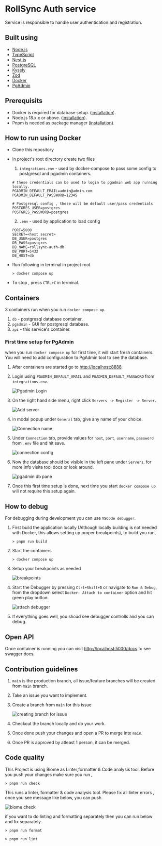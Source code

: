 # RollSync Auth service
Service is responsible to handle user authentication and registration.

## Built using

- [Node.js](https://nodejs.org/en/)
- [TypeScript](https://www.typescriptlang.org/)
- [Nest.js](https://docs.nestjs.com/)
- [PostgreSQL](https://www.postgresql.org/)
- [Kysely](https://kysely.dev/)
- [Zod](https://zod.dev/)
- [Docker](https://www.docker.com/)
- [PgAdmin](https://www.pgadmin.org/)


## Prerequisits

- Docker is required for database setup. ([installation](https://docs.docker.com/engine/install/)).
- Node.js 18.x.x or above. ([installation](https://nodejs.org/en/download)).
- Pnpm is needed as package manager ([installation](https://pnpm.io/installation)).


## How to run using Docker

- Clone this repository
- In project's root directory create two files

    1. `integrations.env` - used by docker-compose to pass some config to postgresql and pgadmin containers.

    ```text
    # these credentials can be used to login to pgadmin web app running locally.
    PGADMIN_DEFAULT_EMAIL=admin@admin.com
    PGADMIN_DEFAULT_PASSWORD=12345

    # Postgresql config , these will be default user/pass credentials
    POSTGRES_USER=postgres
    POSTGRES_PASSWORD=postgres
    ```
    
    2. `.env` - used by application to load config

    ```text
    PORT=5000
    SECRET=<hext secret>
    DB_USER=postgres
    DB_PASS=postgres
    DB_NAME=rollsync-auth-db
    DB_PORT=5432
    DB_HOST=db
    ```
- Run following in terminal in project root

    ```shell
    > docker compose up
    ```
- To stop , press `CTRL+C` in terminal.

## Containers 

3 containers run when you run `docker compose up`. 

1. `db` - postgresql database container. 
2. `pgadmin` - GUI for postgresql database.
3. `api` - this service's container.

### First time setup for PgAdmin

when you run `docker compose up` for first time, it will start fresh containers. You will need to add configuration to
PgAdmin tool to see the database. 

1. After containers are started go to [http://localhost:8888](http://localhost:8888).

2. Login using `PGADMIN_DEFAULT_EMAIL` and `PGADMIN_DEFAULT_PASSWORD` from `integrations.env`. 

    ![Pgadmin Login](/docs/pgadmin_login_screen.PNG)

3. On the right hand side menu, right click `Servers -> Register -> Server`.

    ![Add server](/docs/pgadmin_add_server.png)

4. In modal popup under `General` tab,  give any name of your choice. 

    ![Connection name](/docs/pgadmin_register_name.PNG)

5. Under `Connection` tab, provide values for `host`, `port`, `username`, `password` from `.env` file and hit save.

    ![connection config](/docs/pgadmin_register_connection.PNG)

6. Now the database should be visible in the left pane under `Servers`, for more info visite tool docs or look around. 

    ![pgadmin db pane](/docs/pgadmin_db_pane.PNG)

7. Once this first time setup is done, next time you start `docker compose up` will not require this setup again.


## How to debug

For debugging during development you can use `VSCode debugger`. 

1. First build the application locally (Although locally building is not needed with Docker, this allows setting up proper breakpoints), to build you run, 

    ```shell
    > pnpm run build
    ```
2. Start the containers

    ```shell
    > docker compose up
    ```
3. Setup your breakpoints as needed 

    ![breakpoints](/docs/debugging_add_breakpoints.PNG)

4. Start the Debugger by pressing `Ctrl+Shift+D` or navigate to `Run & Debug`, from the dropdown select `Docker: Attach to container` option and hit green play button. 

    ![attach debugger](/docs/debugging_attack_container.PNG)

5. If everything goes well, you shoud see debugger controlls and you can debug. 


## Open API 

Once container is running you can visit [http://localhost:5000/docs](http://localhost:5000/docs) to see swagger docs.

## Contribution guidelines

1. `main` is the production branch, all issue/feature branches will be created from `main` branch.

2. Take an issue you want to implement.

3. Create a branch from `main` for this issue

    ![creating branch for issue](/docs/creating_issue_branch.PNG)

4. Checkout the branch locally and do your work. 

5. Once done push your changes and open a PR to merge into `main`. 

6. Once PR is approved by atleast 1 person, it can be merged. 

## Code quality 

This Project is using Biome as Linter,formatter & Code analysis tool. 
Before you push your changes make sure you run , 

```shell
> pnpm run check
```

This runs a linter, formatter & code analysis tool. Please fix all linter errors , once you see message 
like below, you can push. 

![biome check](/docs/biome_check.PNG)

if you want to do linting and formatting separately then you can run below and fix separately.

```shell
> pnpm run format
```

```shell
> pnpm run lint
```